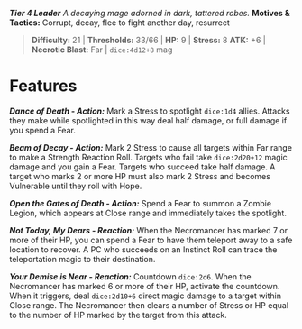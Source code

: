 ***Tier 4 Leader***
*A decaying mage adorned in dark, tattered robes.*
**Motives & Tactics:** Corrupt, decay, flee to fight another day, resurrect

> **Difficulty:** 21 | **Thresholds:** 33/66 | **HP:** 9 | **Stress:** 8
> **ATK:** +6 | **Necrotic Blast:** Far | `dice:4d12+8` mag

# Features

***Dance of Death - Action:*** Mark a Stress to spotlight `dice:1d4` allies. Attacks they make while spotlighted in this way deal half damage, or full damage if you spend a Fear.

***Beam of Decay - Action:*** Mark 2 Stress to cause all targets within Far range to make a Strength Reaction Roll. Targets who fail take `dice:2d20+12` magic damage and you gain a Fear. Targets who succeed take half damage. A target who marks 2 or more HP must also mark 2 Stress and becomes Vulnerable until they roll with Hope.

***Open the Gates of Death - Action:*** Spend a Fear to summon a Zombie Legion, which appears at Close range and immediately takes the spotlight.

***Not Today, My Dears - Reaction:*** When the Necromancer has marked 7 or more of their HP, you can spend a Fear to have them teleport away to a safe location to recover. A PC who succeeds on an Instinct Roll can trace the teleportation magic to their destination.

***Your Demise is Near - Reaction:*** Countdown `dice:2d6`. When the Necromancer has marked 6 or more of their HP, activate the countdown. When it triggers, deal `dice:2d10+6` direct magic damage to a target within Close range. The Necromancer then clears a number of Stress or HP equal to the number of HP marked by the target from this attack.
